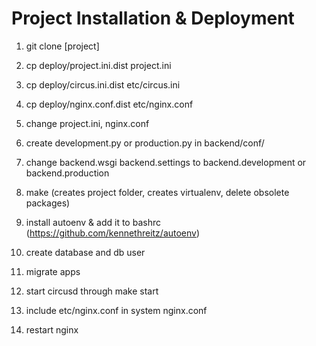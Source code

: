 # Project Installation & Deployment

1. git clone [project]

2. cp deploy/project.ini.dist project.ini
3. cp deploy/circus.ini.dist etc/circus.ini
4. cp deploy/nginx.conf.dist etc/nginx.conf
5. change project.ini, nginx.conf

6. create development.py or production.py in backend/conf/
7. change backend.wsgi backend.settings to backend.development or backend.production

8. make (creates project folder, creates virtualenv, delete obsolete packages)
9. install autoenv & add it to bashrc (https://github.com/kennethreitz/autoenv)

9. create database and db user
10. migrate apps

11. start circusd through make start
12. include etc/nginx.conf in system nginx.conf
13. restart nginx
